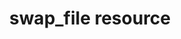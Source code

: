 ---
resource_reference: true
properties_shortcode: 
resources_common_guards: true
resources_common_notification: true
resources_common_properties: true
title: swap_file resource
resource: swap_file
aliases:
- "/resource_swap_file.html"
menu:
  infra:
    title: swap_file
    identifier: chef_infra/cookbook_reference/resources/swap_file swap_file
    parent: chef_infra/cookbook_reference/resources
resource_description_list:
- markdown: Use the **swap_file** resource to create or delete swap files on Linux
    systems, and optionally to manage the swappiness configuration for a host.
resource_new_in: '14.0'
syntax_full_code_block: |-
  swap_file 'name' do
    path            String # default value: 'name' unless specified
    persist         true, false # default value: false
    size            Integer
    swappiness      Integer
    timeout         Integer # default value: 600
    action          Symbol # defaults to :create if not specified
  end
syntax_properties_list: 
syntax_full_properties_list:
- "`swap_file` is the resource."
- "`name` is the name given to the resource block."
- "`action` identifies which steps Chef Infra Client will take to bring the node into
  the desired state."
- "`path`, `persist`, `size`, `swappiness`, and `timeout` are the properties available
  to this resource."
actions_list:
  :create:
    markdown: Default. Create a swap file.
  :nothing:
    shortcode: resources_common_actions_nothing.md
  :remove:
    markdown: Remove a swap file and disable swap.
properties_list:
- property: path
  ruby_type: String
  required: false
  default_value: The resource block's name
  description_list:
  - markdown: The path where the swap file will be created on the system if it differs
      from the resource block's name.
- property: persist
  ruby_type: true, false
  required: false
  default_value: 'false'
  description_list:
  - markdown: Persist the swapon.
- property: size
  ruby_type: Integer
  required: false
  description_list:
  - markdown: The size (in MBs) of the swap file.
- property: swappiness
  ruby_type: Integer
  required: false
  description_list:
  - markdown: The swappiness value to set on the system.
- property: timeout
  ruby_type: Integer
  required: false
  default_value: '600'
  description_list:
  - markdown: Timeout for `dd` / `fallocate` commands.
examples: |
  **Create a swap file**

  ```ruby
  swap_file '/dev/sda1' do
    size 1024
  end
  ```

  **Remove a swap file**

  ```ruby
  swap_file '/dev/sda1' do
    action :remove
  end
  ```
---